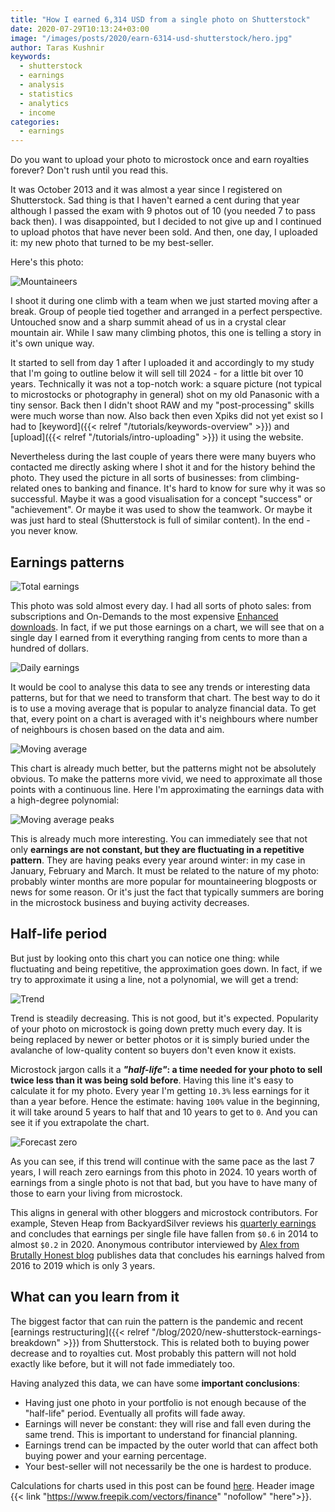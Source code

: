 ```yaml
---
title: "How I earned 6,314 USD from a single photo on Shutterstock"
date: 2020-07-29T10:13:24+03:00
image: "/images/posts/2020/earn-6314-usd-shutterstock/hero.jpg"
author: Taras Kushnir
keywords:
  - shutterstock
  - earnings
  - analysis
  - statistics
  - analytics
  - income
categories:
  - earnings
---
```


Do you want to upload your photo to microstock once and earn royalties forever? Don't rush until you read this.

It was October 2013 and it was almost a year since I registered on Shutterstock. Sad thing is that I haven't earned a cent during that year although I passed the exam with 9 photos out of 10 (you needed 7 to pass back then). I was disappointed, but I decided to not give up and I continued to upload photos that have never been sold. And then, one day, I uploaded it: my new photo that turned to be my best-seller.

Here's this photo:

![Mountaineers](/images/posts/2020/earn-6314-usd-shutterstock/photo-sell.jpeg "Climbers on their way to the summit")

I shoot it during one climb with a team when we just started moving after a break. Group of people tied together and arranged in a perfect perspective. Untouched snow and a sharp summit ahead of us in a crystal clear mountain air. While I saw many climbing photos, this one is telling a story in it's own unique way.

It started to sell from day 1 after I uploaded it and accordingly to my study that I'm going to outline below it will sell till 2024 - for a little bit over 10 years. Technically it was not a top-notch work: a square picture (not typical to microstocks or photography in general) shot on my old Panasonic with a tiny sensor. Back then I didn't shoot RAW and my "post-processing" skills were much worse than now. Also back then even Xpiks did not yet exist so I had to [keyword]({{< relref "/tutorials/keywords-overview" >}}) and [upload]({{< relref "/tutorials/intro-uploading" >}}) it using the website.

Nevertheless during the last couple of years there were many buyers who contacted me directly asking where I shot it and for the history behind the photo. They used the picture in all sorts of businesses: from climbing-related ones to banking and finance. It's hard to know for sure why it was so successful. Maybe it was a good visualisation for a concept "success" or "achievement". Or maybe it was used to show the teamwork. Or maybe it was just hard to steal (Shutterstock is full of similar content). In the end - you never know.

## Earnings patterns

![Total earnings](/images/posts/2020/earn-6314-usd-shutterstock/photo-earnings.jpeg "Total earnings showing $6314 in Shutterstock Contributor Portal")

This photo was sold almost every day. I had all sorts of photo sales: from subscriptions and On-Demands to the most expensive [Enhanced downloads](https://www.shutterstock.com/pricing). In fact, if we put those earnings on a chart, we will see that on a single day I earned from it everything ranging from cents to more than a hundred of dollars.

![Daily earnings](/images/posts/2020/earn-6314-usd-shutterstock/earnings.jpeg "Chart with daily earnings from this photo - after it was uploaded in October 2013")

It would be cool to analyse this data to see any trends or interesting data patterns, but for that we need to transform that chart. The best way to do it is to use a moving average that is popular to analyze financial data. To get that, every point on a chart is averaged with it's neighbours where number of neighbours is chosen based on the data and aim.

![Moving average](/images/posts/2020/earn-6314-usd-shutterstock/moving-average.jpeg "Moving average with 30-day buckets")

This chart is already much better, but the patterns might not be absolutely obvious. To make the patterns more vivid, we need to approximate all those points with a continuous line. Here I'm approximating the earnings data with a high-degree polynomial:

![Moving average peaks](/images/posts/2020/earn-6314-usd-shutterstock/moving-average-peaks.jpeg "Earnings peaks (in red) lying on the approximation line")

This is already much more interesting. You can immediately see that not only **earnings are not constant, but they are fluctuating in a repetitive pattern**. They are having peaks every year around winter: in my case in January, February and March. It must be related to the nature of my photo: probably winter months are more popular for mountaineering blogposts or news for some reason. Or it's just the fact that typically summers are boring in the microstock business and buying activity decreases.

## Half-life period

But just by looking onto this chart you can notice one thing: while fluctuating and being repetitive, the approximation goes down. In fact, if we try to approximate it using a line, not a polynomial, we will get a trend:

![Trend](/images/posts/2020/earn-6314-usd-shutterstock/moving-average-forecast.jpeg "Global trend of earnings on Shutterstock")

Trend is steadily decreasing. This is not good, but it's expected. Popularity of your photo on microstock is going down pretty much every day. It is being replaced by newer or better photos or it is simply buried under the avalanche of low-quality content so buyers don't even know it exists.

Microstock jargon calls it a **_"half-life"_: a time needed for your photo to sell twice less than it was being sold before**. Having this line it's easy to calculate it for my photo. Every year I'm getting `10.3%` less earnings for it than a year before. Hence the estimate: having `100%` value in the beginning, it will take around 5 years to half that and 10 years to get to `0`. And you can see it if you extrapolate the chart.

![Forecast zero](/images/posts/2020/earn-6314-usd-shutterstock/forecast-zero.jpeg "Earnings are expected to reach zero in 2024")

As you can see, if this trend will continue with the same pace as the last 7 years, I will reach zero earnings from this photo in 2024. 10 years worth of earnings from a single photo is not that bad, but you have to have many of those to earn your living from microstock.

This aligns in general with other bloggers and microstock contributors. For example, Steven Heap from BackyardSilver reviews his [quarterly earnings](https://backyardsilver.com/quarterly-review-of-stock-photo-earnings/) and concludes that earnings per single file have fallen from `$0.6` in 2014 to almost `$0.2` in 2020. Anonymous contributor interviewed by [Alex from Brutally Honest blog](https://brutallyhonestmicrostock.com/2019/09/03/declining-earnings-in-microstock-veterans-pov/) publishes data that concludes his earnings halved from 2016 to 2019 which is only 3 years.

## What can you learn from it

The biggest factor that can ruin the pattern is the pandemic and recent [earnings restructuring]({{< relref "/blog/2020/new-shutterstock-earnings-breakdown" >}}) from Shutterstock. This is related both to buying power decrease and to royalties cut. Most probably this pattern will not hold exactly like before, but it will not fade immediately too.

Having analyzed this data, we can have some **important conclusions**:

-   Having just one photo in your portfolio is not enough because of the "half-life" period. Eventually all profits will fade away.
-   Earnings will never be constant: they will rise and fall even during the same trend. This is important to understand for financial planning.
-   Earnings trend can be impacted by the outer world that can affect both buying power and your earning percentage.
-   Your best-seller will not necessarily be the one is hardest to produce.

Calculations for charts used in this post can be found [here](https://gist.github.com/ribtoks/a3aca6a6fdfa17ccc899fc1a4be9ef6e). Header image {{< link "https://www.freepik.com/vectors/finance" "nofollow" "here">}}.
